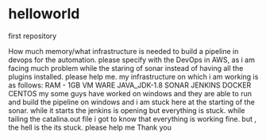 # helloworld
first repository

How much memory/what infrastructure is needed to build a pipeline in devops for the automation. 
please specify with the DevOps in AWS, as i am facing much problem while the staring of sonar instead of having all the plugins installed. please help me.
my infrastructure on which i am working is as follows:
RAM - 1GB
VM WARE
JAVA_JDK-1.8
SONAR
JENKINS
DOCKER 
CENTOS
my some guys have worked on windows and they are able to run and build the pipeline on windows and i am stuck here at the starting of the sonar. while it starts the jenkins is opening but everything is stuck. 
while tailing the catalina.out file i got to know that everything is working fine. but , the hell is the its stuck.
please help me
Thank you 

